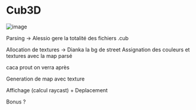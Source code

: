# Cub3D
![image](https://github.com/user-attachments/assets/e02c52af-4038-4e1b-b602-024165319515)


Parsing -> Alessio gere la totalité des fichiers .cub

Allocation de textures -> Dianka la bg de street Assignation des couleurs et textures avec la map parsé


caca prout on verra après

Generation de map avec texture

Affichage (calcul raycast) + Deplacement

Bonus ?
